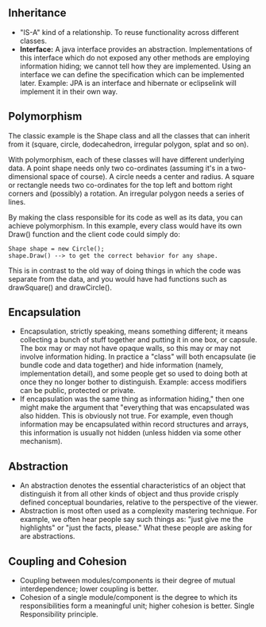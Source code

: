 ## Inheritance
* "IS-A" kind of a relationship. To reuse functionality across different classes.
* **Interface:** A java interface provides an abstraction. Implementations of this interface which do not exposed any other methods are employing information hiding; we cannot tell how they are implemented.
    Using an interface we can define the specification which can be implemented later. Example: JPA is an interface and hibernate or eclipselink will implement it in their own way.

## Polymorphism
The classic example is the Shape class and all the classes that can inherit from it (square, circle, dodecahedron, irregular polygon, splat and so on).

With polymorphism, each of these classes will have different underlying data. A point shape needs only two co-ordinates (assuming it's in a two-dimensional space of course). A circle needs a center and radius. A square or rectangle needs two co-ordinates for the top left and bottom right corners and (possibly) a rotation. An irregular polygon needs a series of lines.

By making the class responsible for its code as well as its data, you can achieve polymorphism. In this example, every class would have its own Draw() function and the client code could simply do:

```
Shape shape = new Circle();
shape.Draw() --> to get the correct behavior for any shape.
```

This is in contrast to the old way of doing things in which the code was separate from the data, and you would have had functions such as drawSquare() and drawCircle().

## Encapsulation
* Encapsulation, strictly speaking, means something different; it means collecting a bunch of stuff together and putting it in one box, or capsule. The box may or may not have opaque walls, so this may or may not involve information hiding. In practice a "class" will both encapsulate (ie bundle code and data together) and hide information (namely, implementation detail), and some people get so used to doing both at once they no longer bother to distinguish. Example: access modifiers can be public, protected or private.
* If encapsulation was the same thing as information hiding," then one might make the argument that "everything that was encapsulated was also hidden. This is obviously not true. For example, even though information may be encapsulated within record structures and arrays, this information is usually not hidden (unless hidden via some other mechanism).

## Abstraction
* An abstraction denotes the essential characteristics of an object that distinguish it from all other kinds of object and thus provide crisply defined conceptual boundaries, relative to the perspective of the viewer.
*  Abstraction is most often used as a complexity mastering technique. For example, we often hear people say such things as: "just give me the highlights" or "just the facts, please." What these people are asking for are abstractions.

## Coupling and Cohesion
* Coupling between modules/components is their degree of mutual interdependence; lower coupling is better.
* Cohesion of a single module/component is the degree to which its responsibilities form a meaningful unit; higher cohesion is better. Single Responsibility principle.

